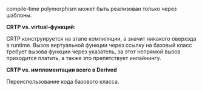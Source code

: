 compile-time polymorphism может быть реализован только через шаблоны.

**CRTP vs. virtual-функций:**

CRTP конструируется на этапе компиляции, а значит никакого оверхэда в runtime.
Вызов виртуальной функции через ссылку на базовый класс требует вызова
функции через указатель, за этот непрямой вызов приходится платить, а также
это препятствует инлайнингу.

**CRTP vs. имплементации всего в Derived**

Переиспользование кода базового класса.
